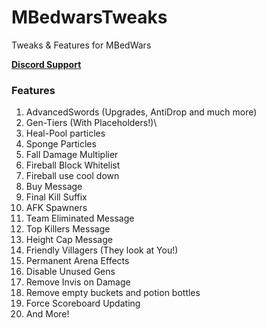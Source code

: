 
# MBedwarsTweaks
Tweaks & Features for MBedWars

[**Discord Support**](https://discord.gg/RC2mtdcEdD)

### Features

1. AdvancedSwords (Upgrades, AntiDrop and much more)
2. Gen-Tiers (With Placeholders!)\
3. Heal-Pool particles
4. Sponge Particles
5. Fall Damage Multiplier
6. Fireball Block Whitelist
7. Fireball use cool down
8. Buy Message
9. Final Kill Suffix
10. AFK Spawners
11. Team Eliminated Message
12. Top Killers Message
13. Height Cap Message 
14. Friendly Villagers (They look at You!)
15. Permanent Arena Effects
16. Disable Unused Gens
17. Remove Invis on Damage
18. Remove empty buckets and potion bottles
19. Force Scoreboard Updating
20. And More!